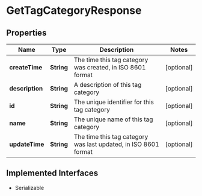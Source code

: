 

# GetTagCategoryResponse


## Properties

| Name | Type | Description | Notes |
|------------ | ------------- | ------------- | -------------|
|**createTime** | **String** | The time this tag category was created, in ISO 8601 format |  [optional] |
|**description** | **String** | A description of this tag category |  [optional] |
|**id** | **String** | The unique identifier for this tag category |  [optional] |
|**name** | **String** | The unique name of this tag category |  [optional] |
|**updateTime** | **String** | The time this tag category was last updated, in ISO 8601 format |  [optional] |


## Implemented Interfaces

* Serializable

